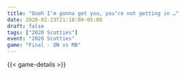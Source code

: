 ```yaml
---
title: "Oooh I’m gonna get you, you’re not getting in …"
date: 2020-02-23T21:18:00-05:00
draft: false
tags: ["2020 Scotties"]
event: "2020 Scotties"
game: "Final - ON vs MB"
---
```

{{< game-details >}}
<!--more--> 